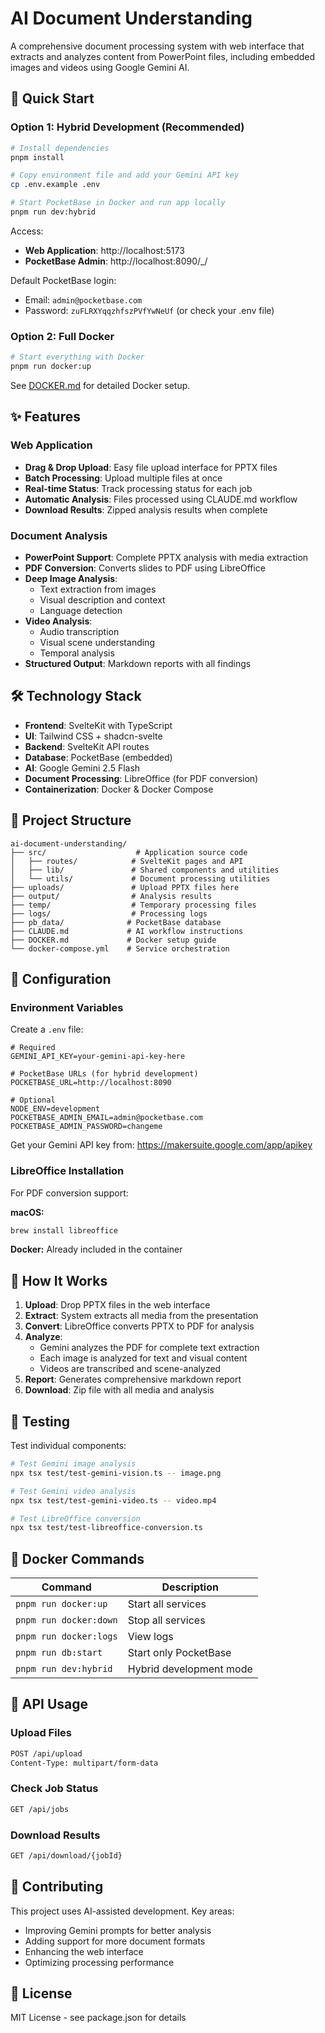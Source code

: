 # AI Document Understanding

A comprehensive document processing system with web interface that extracts and analyzes content from PowerPoint files, including embedded images and videos using Google Gemini AI.

## 🚀 Quick Start

### Option 1: Hybrid Development (Recommended)

```bash
# Install dependencies
pnpm install

# Copy environment file and add your Gemini API key
cp .env.example .env

# Start PocketBase in Docker and run app locally
pnpm run dev:hybrid
```

Access:
- **Web Application**: http://localhost:5173
- **PocketBase Admin**: http://localhost:8090/_/

Default PocketBase login:
- Email: `admin@pocketbase.com`
- Password: `zuFLRXYqqzhfszPVfYwNeUf` (or check your .env file)

### Option 2: Full Docker

```bash
# Start everything with Docker
pnpm run docker:up
```

See [DOCKER.md](./DOCKER.md) for detailed Docker setup.

## ✨ Features

### Web Application
- **Drag & Drop Upload**: Easy file upload interface for PPTX files
- **Batch Processing**: Upload multiple files at once
- **Real-time Status**: Track processing status for each job
- **Automatic Analysis**: Files processed using CLAUDE.md workflow
- **Download Results**: Zipped analysis results when complete

### Document Analysis
- **PowerPoint Support**: Complete PPTX analysis with media extraction
- **PDF Conversion**: Converts slides to PDF using LibreOffice
- **Deep Image Analysis**:
  - Text extraction from images
  - Visual description and context
  - Language detection
- **Video Analysis**:
  - Audio transcription
  - Visual scene understanding
  - Temporal analysis
- **Structured Output**: Markdown reports with all findings

## 🛠️ Technology Stack

- **Frontend**: SvelteKit with TypeScript
- **UI**: Tailwind CSS + shadcn-svelte
- **Backend**: SvelteKit API routes
- **Database**: PocketBase (embedded)
- **AI**: Google Gemini 2.5 Flash
- **Document Processing**: LibreOffice (for PDF conversion)
- **Containerization**: Docker & Docker Compose

## 📁 Project Structure

```
ai-document-understanding/
├── src/                    # Application source code
│   ├── routes/            # SvelteKit pages and API
│   ├── lib/               # Shared components and utilities
│   └── utils/             # Document processing utilities
├── uploads/               # Upload PPTX files here
├── output/                # Analysis results
├── temp/                  # Temporary processing files
├── logs/                  # Processing logs
├── pb_data/              # PocketBase database
├── CLAUDE.md             # AI workflow instructions
├── DOCKER.md             # Docker setup guide
└── docker-compose.yml    # Service orchestration
```

## 🔧 Configuration

### Environment Variables

Create a `.env` file:

```env
# Required
GEMINI_API_KEY=your-gemini-api-key-here

# PocketBase URLs (for hybrid development)
POCKETBASE_URL=http://localhost:8090

# Optional
NODE_ENV=development
POCKETBASE_ADMIN_EMAIL=admin@pocketbase.com
POCKETBASE_ADMIN_PASSWORD=changeme
```

Get your Gemini API key from: https://makersuite.google.com/app/apikey

### LibreOffice Installation

For PDF conversion support:

**macOS:**
```bash
brew install libreoffice
```

**Docker:** Already included in the container

## 📝 How It Works

1. **Upload**: Drop PPTX files in the web interface
2. **Extract**: System extracts all media from the presentation
3. **Convert**: LibreOffice converts PPTX to PDF for analysis
4. **Analyze**: 
   - Gemini analyzes the PDF for complete text extraction
   - Each image is analyzed for text and visual content
   - Videos are transcribed and scene-analyzed
5. **Report**: Generates comprehensive markdown report
6. **Download**: Zip file with all media and analysis

## 🧪 Testing

Test individual components:

```bash
# Test Gemini image analysis
npx tsx test/test-gemini-vision.ts -- image.png

# Test Gemini video analysis  
npx tsx test/test-gemini-video.ts -- video.mp4

# Test LibreOffice conversion
npx tsx test/test-libreoffice-conversion.ts
```

## 🐳 Docker Commands

| Command | Description |
|---------|-------------|
| `pnpm run docker:up` | Start all services |
| `pnpm run docker:down` | Stop all services |
| `pnpm run docker:logs` | View logs |
| `pnpm run db:start` | Start only PocketBase |
| `pnpm run dev:hybrid` | Hybrid development mode |

## 📄 API Usage

### Upload Files
```bash
POST /api/upload
Content-Type: multipart/form-data
```

### Check Job Status
```bash
GET /api/jobs
```

### Download Results
```bash
GET /api/download/{jobId}
```

## 🤝 Contributing

This project uses AI-assisted development. Key areas:

- Improving Gemini prompts for better analysis
- Adding support for more document formats
- Enhancing the web interface
- Optimizing processing performance

## 📜 License

MIT License - see package.json for details